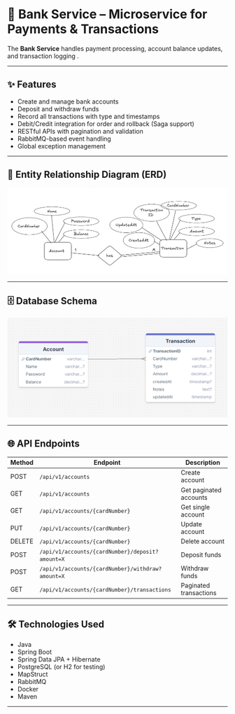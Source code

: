 # 🏦 Bank Service – Microservice for Payments & Transactions

The **Bank Service** handles  payment processing, account balance updates, and transaction logging .

---

## ✨ Features

- Create and manage bank accounts
- Deposit and withdraw funds
- Record all transactions with type and timestamps
- Debit/Credit integration for order and rollback (Saga support)
- RESTful APIs with pagination and validation
- RabbitMQ-based event handling
- Global exception management

---

## 🧠 Entity Relationship Diagram (ERD)

![ERD Diagram](images/erd.png)

---

## 🗄️ Database Schema

![Database Schema](images/schema.png)

---

## 🌐 API Endpoints



| Method | Endpoint                                       | Description              |
|--------|------------------------------------------------|--------------------------|
| POST   | `/api/v1/accounts`                             | Create account           |
| GET    | `/api/v1/accounts`                                | Get paginated accounts   |
| GET    | `/api/v1/accounts/{cardNumber}`                   | Get single account       |
| PUT    | `/api/v1/accounts/{cardNumber}`                   | Update account           |
| DELETE | `/api/v1/accounts/{cardNumber}`                   | Delete account           |
| POST   | `/api/v1/accounts/{cardNumber}/deposit?amount=X`  | Deposit funds            |
| POST   | `/api/v1/accounts/{cardNumber}/withdraw?amount=X` | Withdraw funds           |
| GET    | `/api/v1/accounts/{cardNumber}/transactions`      | Paginated transactions   |

---

## 🛠️ Technologies Used

- Java 
- Spring Boot 
- Spring Data JPA + Hibernate
- PostgreSQL (or H2 for testing)
- MapStruct
- RabbitMQ
- Docker 
- Maven

---
